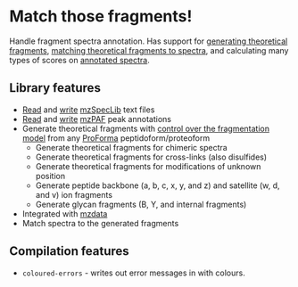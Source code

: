 # Match those fragments!

Handle fragment spectra annotation. Has support for [generating theoretical fragments](crate::prelude::PeptidoformFragmentation::generate_theoretical_fragments), [matching theoretical fragments to spectra](crate::annotation::AnnotatableSpectrum::annotate), and calculating many types of scores on [annotated spectra](crate::spectrum::AnnotatedSpectrum).

## Library features

 - [Read](crate::mzspeclib::MzSpecLibTextParser) and [write](crate::mzspeclib::MzSpecLibTextWriter) [mzSpecLib](https://www.psidev.info/mzspeclib) text files
 - [Read](crate::fragment::Fragment::mz_paf) and [write](crate::fragment::ToMzPAF::to_mz_paf) [mzPAF](https://www.psidev.info/mzpaf) peak annotations
 - Generate theoretical fragments with [control over the fragmentation model](crate::annotation::model::FragmentationModel) from any [ProForma](https://www.psidev.info/proforma) peptidoform/proteoform
   - Generate theoretical fragments for chimeric spectra
   - Generate theoretical fragments for cross-links (also disulfides)
   - Generate theoretical fragments for modifications of unknown position
   - Generate peptide backbone (a, b, c, x, y, and z) and satellite (w, d, and v) ion fragments 
   - Generate glycan fragments (B, Y, and internal fragments)
 - Integrated with [mzdata](https://crates.io/crates/mzdata)
 - Match spectra to the generated fragments

## Compilation features

* `coloured-errors` - writes out error messages in with colours.
